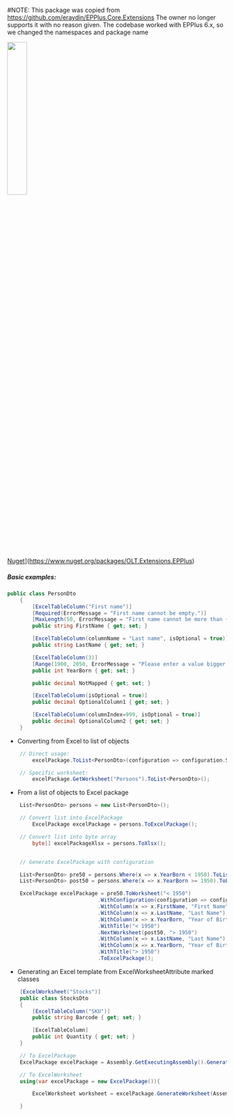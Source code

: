 #NOTE:
This package was copied from https://github.com/eraydin/EPPlus.Core.Extensions
The owner no longer supports it with no reason given. The codebase worked with EPPlus 6.x, so we changed the namespaces and package name

<img src="https://user-images.githubusercontent.com/1365728/127748628-47575d74-a2fb-4539-a31e-74d8b435fc21.png" width="30%" >

[Nuget](https://img.shields.io/nuget/v/OLT.Extensions.EPPlus)](https://www.nuget.org/packages/OLT.Extensions.EPPlus)

##### Basic examples:

```cs
public class PersonDto
    {
        [ExcelTableColumn("First name")]
        [Required(ErrorMessage = "First name cannot be empty.")]
        [MaxLength(50, ErrorMessage = "First name cannot be more than {1} characters.")]
        public string FirstName { get; set; }

        [ExcelTableColumn(columnName = "Last name", isOptional = true)]
        public string LastName { get; set; }

        [ExcelTableColumn(3)]
        [Range(1900, 2050, ErrorMessage = "Please enter a value bigger than {1}")]
        public int YearBorn { get; set; }

        public decimal NotMapped { get; set; }

        [ExcelTableColumn(isOptional = true)]
        public decimal OptionalColumn1 { get; set; }

        [ExcelTableColumn(columnIndex=999, isOptional = true)]
        public decimal OptionalColumn2 { get; set; }
    }
```

- Converting from Excel to list of objects

```cs
    // Direct usage:
        excelPackage.ToList<PersonDto>(configuration => configuration.SkipCastingErrors());

    // Specific worksheet:
        excelPackage.GetWorksheet("Persons").ToList<PersonDto>();
```

- From a list of objects to Excel package

```cs
    List<PersonDto> persons = new List<PersonDto>();

    // Convert list into ExcelPackage
        ExcelPackage excelPackage = persons.ToExcelPackage();

    // Convert list into byte array
        byte[] excelPackageXlsx = persons.ToXlsx();


    // Generate ExcelPackage with configuration

    List<PersonDto> pre50 = persons.Where(x => x.YearBorn < 1950).ToList();
    List<PersonDto> post50 = persons.Where(x => x.YearBorn >= 1950).ToList();

    ExcelPackage excelPackage = pre50.ToWorksheet("< 1950")
                             .WithConfiguration(configuration => configuration.WithColumnConfiguration(x => x.AutoFit()))
                             .WithColumn(x => x.FirstName, "First Name")
                             .WithColumn(x => x.LastName, "Last Name")
                             .WithColumn(x => x.YearBorn, "Year of Birth")
                             .WithTitle("< 1950")
                             .NextWorksheet(post50, "> 1950")
                             .WithColumn(x => x.LastName, "Last Name")
                             .WithColumn(x => x.YearBorn, "Year of Birth")
                             .WithTitle("> 1950")
                             .ToExcelPackage();
```

- Generating an Excel template from ExcelWorksheetAttribute marked classes

```cs
    [ExcelWorksheet("Stocks")]
    public class StocksDto
    {
        [ExcelTableColumn("SKU")]
        public string Barcode { get; set; }

        [ExcelTableColumn]
        public int Quantity { get; set; }
    }

    // To ExcelPackage
    ExcelPackage excelPackage = Assembly.GetExecutingAssembly().GenerateExcelPackage(nameof(StocksDto));

    // To ExcelWorksheet
    using(var excelPackage = new ExcelPackage()){

        ExcelWorksheet worksheet = excelPackage.GenerateWorksheet(Assembly.GetExecutingAssembly(), nameof(StocksDto));

    }
```
